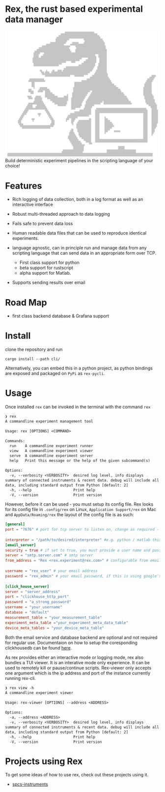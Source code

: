 # Rex, the rust based experimental data manager

![Logo](https://raw.githubusercontent.com/JaminMartin/rex/refs/heads/master/assets/rex.svg)
Build deterministic experiment pipelines in the scripting language of your choice!
# Features
- Rich logging of data collection, both in a log format as well as an interactive interface
- Robust multi-threaded approach to data logging
- Fails safe to prevent data loss
- Human readable data files that can be used to reproduce identical experiments.
- language agnostic, can in principle run and manage data from any scripting language that can send data in an appropriate form over TCP.
    - First class support for python
    - beta support for rustscript
    - alpha support for Matlab.

- Supports sending results over email
# Road Map
- first class backend database & Grafana support
# Install
clone the repository and run
```shell
cargo install --path cli/
```
Alternatively, you can embed this in a python project, as python bindings are exposed and packaged on `PyPi` as `rex-pycli`.
# Usage
Once installed `rex` can be invoked in the terminal with the command `rex`
```
❯ rex
A commandline experiment management tool

Usage: rex [OPTIONS] <COMMAND>

Commands:
  run    A commandline experiment runner
  view   A commandline experiment viewer
  serve  A commandline experiment server
  help   Print this message or the help of the given subcommand(s)

Options:
  -v, --verbosity <VERBOSITY>  desired log level, info displays summary of connected instruments & recent data. debug will include all data, including standard output from Python [default: 2]
  -h, --help                   Print help
  -V, --version                Print version
```

However, before it can be used - you must setup its config file. Rex looks for its config file in `.config/rex` on Linux, `Application Support/rex` on Mac and `AppData/Roaming/rex`
the layout of the config file is as such:
```toml
[general]
port = "7676" # port for tcp server to listen on, change as required - note your experiment script will need to send data to this port.

interpreter = "/path/to/desired/interpreter" #e.g. python / matlab this is what will be used to run your experiment scripts
[email_server]
security = true # if set to true, you must provide a user name and password
server = "smtp.server.com" # smtp server
from_address = "Rex <rex.experiment@rex.com>" # configurable from email

username = "rex_user" # your email address
password = "rex_admin" # your email password, if this is using google's smtp server - then it is your application password

[click_house_server]
server = "server_address"
port = "clickhouse_http_port"
password = "a_strong_password"
username = "your_username"
database = "default"
measurement_table = "your_measurement_table"
experiment_meta_table ="your_experiment_meta_data_table"
device_meta_tables = "your_device_meta_table"
```
Both the email service and database backend are optional and not required for regular use. Documentaion on how to setup the coresponding clickhousedb can be found [here](https://github.com/JaminMartin/rex/tree/master/db-support).

As rex provides either an interactive mode or logging mode, rex also bundles a TUI viewer. It is an interative mode only experience. It can be used to remotely kill or pause/continue scripts. Rex-viewer only accepts one argument which is the ip address and port of the instance currently running rex-cli.
```
❯ rex view -h
A commandline experiment viewer

Usage: rex-viewer [OPTIONS] --address <ADDRESS>

Options:
  -a, --address <ADDRESS>
  -v, --verbosity <VERBOSITY>  desired log level, info displays summary of connected instruments & recent data. debug will include all data, including standard output from Python [default: 2]
  -h, --help                   Print help
  -V, --version                Print version
```

# Projects using Rex
To get some ideas of how to use rex, check out these projects using it.

- [spcs-instruments](https://github.com/JaminMartin/spcs_instruments/tree/master)
